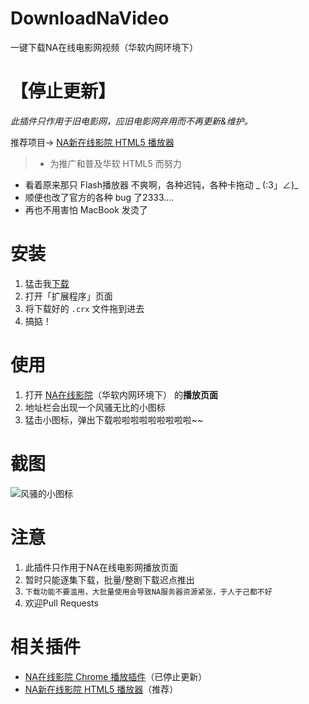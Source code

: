 DownloadNaVideo
===============

一键下载NA在线电影网视频（华软内网环境下）


【停止更新】
==============
_此插件只作用于旧电影网，应旧电影网弃用而不再更新&维护。_

推荐项目-> [NA新在线影院 HTML5 播放器](https://github.com/viko16/NavodHTML5)

>- 为推广和普及华软 HTML5 而努力
- 看着原来那只 Flash播放器 不爽啊，各种迟钝，各种卡拖动 _ (:3」∠)_
- 顺便也改了官方的各种 bug 了2333....
- 再也不用害怕 MacBook 发烫了


安装
==============
1. 猛击我[下载](https://github.com/viko16/DownloadNaVideo/raw/master/DownloadNaVideo.crx)
2. 打开「扩展程序」页面
3. 将下载好的 `.crx` 文件拖到进去
4. 搞掂！


使用
=============
1. 打开 [NA在线影院](http://na.sise.cn/movie/)（华软内网环境下） 的**播放页面**
2. 地址栏会出现一个风骚无比的小图标
3. 猛击小图标，弹出下载啦啦啦啦啦啦啦啦啦~~


截图
=============
![风骚的小图标](docs/1.jpg)


注意
=============
1. 此插件只作用于NA在线电影网播放页面
2. 暂时只能逐集下载，批量/整剧下载迟点推出
3. `下载功能不要滥用，大批量使用会导致NA服务器资源紧张，于人于己都不好`
4. 欢迎Pull Requests


相关插件
=============
- [NA在线影院 Chrome 播放插件](https://github.com/viko16/NaMovieChromePlugin)（已停止更新）
- [NA新在线影院 HTML5 播放器](https://github.com/viko16/NavodHTML5)（推荐）
